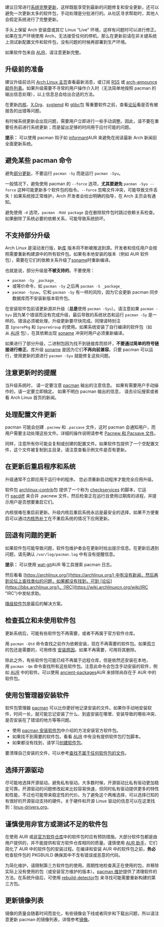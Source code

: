 
建议日常进行[系统完整更新](https://wiki.archlinuxcn.org/wiki/Pacman#%E5%8D%87%E7%BA%A7%E8%BD%AF%E4%BB%B6%E5%8C%85 "Pacman")，这样既能享受到最新的问题修复和安全更新，还可以避免一次更新太多的软件包，手动处理是分批进行的。从社区寻求帮助时，其他人会假定系统进行了完整更新。

手头上保留 Arch 安装盘或其它 Linux “Live” 环境，这样有问题时可以进行修正。如果在生产环境使用 Arch，无法接受任何的停机，那么在更新前请在非关键系统上测试新配置文件和软件包，没有问题的时候再部署到生产环境。

如果软件包来自 [AUR](https://wiki.archlinuxcn.org/wiki/AUR "AUR")，请注意更新完整。

## 升级前的准备
建议升级前访问 [Arch Linux 主页](https://archlinux.org/)查看最新消息，或订阅 [RSS](https://archlinux.org/feeds/news/) 或 [arch-announce 邮件列表](https://lists.archlinux.org/mailman3/lists/arch-announce.lists.archlinux.org/)。如果升级需要不寻常的用户操作介入时（无法简单地按照 pacman 的输出信息处理），以上信息总会给出合适的方法。

在更新[内核](https://wiki.archlinuxcn.org/wiki/Kernel "Kernel")、[X.Org](https://wiki.archlinuxcn.org/wiki/Xorg "Xorg")、[systemd](https://wiki.archlinuxcn.org/wiki/Systemd "Systemd") 和 [glibc](https://archlinux.org/packages/?name=glibc)包 等重要软件之前，查看[论坛](https://bbs.archlinux.org/)看是否有被报告的出错等问题。

有时候系统更新会出现问题，需要用户立即进行一些手动调整。因此，请不要在重要任务前进行系统更新；而是留出足够的时间用于应付可能的问题。

**提示：** 可以使用 pacman 钩子如 [informant](https://aur.archlinux.org/packages/informant/)AUR 来避免在阅读最新 Arch 新闻前全面更新系统。

## 避免某些 pacman 命令
避免[部分更新](https://wiki.archlinuxcn.org/wiki/%E7%B3%BB%E7%BB%9F%E7%BB%B4%E6%8A%A4#%E4%B8%8D%E6%94%AF%E6%8C%81%E9%83%A8%E5%88%86%E5%8D%87%E7%BA%A7)，不要运行 `pacman -Sy` 而是运行 `pacman -Syu`。

一般情况下，避免使用 pacman 的 `--force` 选项，**尤其要避免** `pacman -Syu --force` 这种可能更新多个软件包的指令。`--force` 忽略文件冲突，可能导致文件丢失！如果系统按正常维护，Arch 开发者会给出明确的指导，在 Arch 主页会有通知。

避免使用 `-d` 选项，`pacman -Rdd package` 会在删除软件包时跳过依赖关系检查。如果删除了系统必要的依赖关系，可能导致系统损坏。

## 不支持部分升级
Arch Linux 是滚动发行版，新[库](https://en.wikipedia.org/wiki/Library_(computing) "wikipedia:Library (computing)") 版本将不断被推送到源。开发者和信任用户会按照需要重新构建源中的所有软件包。如果有本地安装的版本（例如 AUR 软件包），需要在它们的依赖关系升级了[soname](https://en.wikipedia.org/wiki/soname "wikipedia:soname")时重新编译。

也就是说，部分升级是**不被支持的**。不要使用：

-   `pacman -Sy _package_`
-   或等价命令，如 `pacman -Sy` 之后再 `pacman -S _package_`
-   `pacman -Syuw`，它和 `pacman -Sy` 有一样的风险，因为它会更新 pacman 同步数据库而不安装新版本软件包。

在安装软件包前请更新源并升级（**总是**使用 `pacman -Syu`）。请注意如果 `pacman -Syu` 因为某个错误而没有完成升级，最后导致的系统状态和运行 `pacman -Sy` 是一样的。错误必须被处理，升级更新要尽快完成。同理请特别注意 `IgnorePkg` 和 `IgnoreGroup` 的使用。如果系统安装了自行编译的软件包（如从 [AUR](https://wiki.archlinuxcn.org/wiki/AUR "AUR") 包），在其依赖出现 [soname](https://en.wikipedia.org/wiki/soname "wikipedia:soname") 冲突时用户必须重新编译。

如果进行了部分升级，二进制包因为找不到链接库而损坏，**不要通过简单的符号链接进行修正**。库升级 [soname](https://en.wikipedia.org/wiki/soname "wikipedia:soname") 是因为它们**不再向前兼容**。只要 pacman 可以运行，使用更新的源进行 `pacman -Syu` 就能修复这些问题。

## 注意更新时的提醒
当升级系统时， 请一定要注意 [pacman](https://wiki.archlinuxcn.org/wiki/Pacman "Pacman") 输出的注意信息。 如果有需要用户手动操作的，请一定要立即搞定。 如果不明白 pacman 输出的信息， 请去论坛搜索或者看 Arch Linux 首页的新闻。

## 处理配置文件更新
pacman 可能会创建 `.pacnew` 和 `.pacsave` 文件，这时 pacman 会通知用户，而用户需要主动处理这些文件。详细的操作说明请参考 [Pacnew 和 Pacsave 文件](https://wiki.archlinuxcn.org/wiki/Pacman/Pacnew_and_Pacsave "Pacman/Pacnew and Pacsave")。

同样，注意所有你可能会复制或创建的配置文件。如果软件包提供了一个空配置文件，这个文件被复制到主目录，请注意查看示例文件是否有更新。

## 在更新后重启程序和系统
升级通常不立即应用于运行中的程序。 您必须重新启动程序才能完全应用升级。

软件包 [archlinux-contrib](https://archlinux.org/packages/?name=archlinux-contrib)包 提供了一个称为 [checkservices](https://github.com/archlinux/contrib/blob/master/admin/checkservices) 的脚本，它运行 [pacdiff](https://wiki.archlinuxcn.org/wiki/Pacman/Pacnew_and_Pacsave#pacdiff "Pacman/Pacnew and Pacsave") 来合并 .pacnew 文件，然后检查正在运行且使用过期库的进程，并提示用户是否想要重启它们。

内核很难在重启前更新。升级内核后重启系统永远是最安全的选择，如果不方便重启可以通过[内核热补丁](https://wiki.archlinuxcn.org/wiki/%E5%86%85%E6%A0%B8%E7%83%AD%E8%A1%A5%E4%B8%81 "内核热补丁")在不重启系统的情况下应用更新。

## 回退有问题的更新
如果软件包可能导致问题，软件包维护者会在更新时给出提示信息。在更新后遇到问题，请先确认 `/var/log/pacman.log` 中有没有提醒信息。

**提示：** 可以使用 [wat-git](https://aur.archlinux.org/packages/wat-git/)AUR 等工具搜索 pacman 日志。

然后看看 [https://archlinux.org/](https://archlinux.org/) 中有没有新闻，然后再到论坛上查找类似的问题，如果都没有找到，可到 [论坛](https://bbs.archlinux.org/)、[IRC](https://wiki.archlinuxcn.org/wiki/IRC "IRC")中发帖求助。

[降级软件包](https://wiki.archlinuxcn.org/wiki/Downgrading_packages "Downgrading packages")是最后的解决方案。

## 检查孤立和未使用软件包
更新系统后，可能有些软件包不再需要，或者不再属于官方软件仓库。

用 `pacman -Qtd` 命令查找之前作为依赖安装，现在不再需要的软件包。如果孤立的包还是需要的，可用修改 [安装原因](https://wiki.archlinuxcn.org/wzh/index.php?title=Installation_reason&action=edit&redlink=1 "Installation reason（页面不存在）")。如果不再需要，可用将其删除。

除此之外，有些软件包可能已经不再属于远程仓库，但是依然还安装在本地，用 `pacman -Qm` 命令查找所有这些软件包。注意此命令会包含手动安装的软件，例如 [AUR](https://wiki.archlinuxcn.org/wiki/Arch_User_Repository "Arch User Repository") 中的软件。可以使用 [ancient-packages](https://aur.archlinux.org/packages/ancient-packages/)AUR 来排除尚存在于 AUR 中的软件包。

## 使用包管理器安装软件
软件包管理器 [pacman](https://wiki.archlinuxcn.org/wiki/Pacman "Pacman") 可以比你更好地记录安装的文件。如果你手动地安装软件，时间一长，就可能忘记安装了什么、到底安装在哪里、安装导致的哪些冲突、是否安装在了错误的地方等等问题。

-   使用 [pacman 安装软件包](https://wiki.archlinuxcn.org/wiki/Pacman#%E5%AE%89%E8%A3%85%E8%BD%AF%E4%BB%B6%E5%8C%85 "Pacman")中介绍的方法安装官方软件包。
-   如果找不到需要的软件包，看看 [AUR](https://wiki.archlinuxcn.org/wiki/Arch_User_Repository "Arch User Repository") 中有没有提供软件包打包脚本。
-   如果都没有找到，请学习[创建软件包](https://wiki.archlinuxcn.org/wiki/Creating_packages "Creating packages")。

要清理自己安装的文件，可以参考[查找不属于任何软件包的文件](https://wiki.archlinuxcn.org/wiki/Pacman/Tips_and_tricks#%E6%9F%A5%E6%89%BE%E4%B8%8D%E5%B1%9E%E4%BA%8E%E4%BB%BB%E4%BD%95%E8%BD%AF%E4%BB%B6%E5%8C%85%E7%9A%84%E6%96%87%E4%BB%B6 "Pacman/Tips and tricks")。

## 选择开源驱动
尽可能地选择开源驱动。避免私有驱动。大多数时候，开源驱动比私有驱动更加稳定可靠。开源驱动的问题修改起来比较容易快速，但同时私有驱动提供更多的特性和性能，不过也可能带来稳定性的代价。为了避免这个两难选择，可以选择已知的有很好的开源驱动支持的硬件。关于硬件和开源 Linux 驱动的信息可以在这里找到：[linux-drivers.org](http://www.linux-drivers.org/)。

## 谨慎使用非官方或测试不足的软件包
在使用 AUR 或[非官方软件仓库](https://wiki.archlinuxcn.org/wiki/Unofficial_user_repositories "Unofficial user repositories")中的软件包时应有预防措施。大部分软件包都是由用户提供的，并不能提供和官方软件仓库相同的质量。谨慎使用 [AUR 助手](https://wiki.archlinuxcn.org/wiki/AUR_helpers "AUR helpers")，它们简化了 AUR 中的软件包的安装过程。在编译和安装 AUR 中的软件包之前，**务必**检查软件包的 PKGBUILD 确保其中不含有错误或恶意的代码。

为简化维护，请限制第三方软件包的使用。周期性地检查真正在使用的包，并移除实际上没有使用的包（或安装官方维护的版本）。[pacman 维护](https://wiki.archlinuxcn.org/wiki/Pacman/Tips_and_tricks#%E7%BB%B4%E6%8A%A4 "Pacman/Tips and tricks")提供了清理软件的方法。在系统升级后，可使用 [rebuild-detector](https://archlinux.org/packages/?name=rebuild-detector)包 来寻找可能需要重新构建的第三方包。

## 更新镜像列表
镜像的质量会随着时间而变化，有些镜像会下线或者同步和下载出问题，所以请注意更新 pacman 的镜像列表，详情参考[镜像](https://wiki.archlinuxcn.org/wiki/Mirrors "Mirrors")。